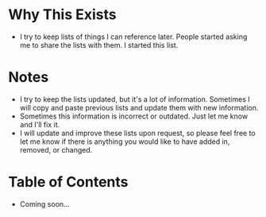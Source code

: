# Why This Exists
- I try to keep lists of things I can reference later. People started asking me to share the lists with them. I started this list.

# Notes
- I try to keep the lists updated, but it's a lot of information. Sometimes I will copy and paste previous lists and update them with new information.
- Sometimes this information is incorrect or outdated. Just let me know and I'll fix it.
- I will update and improve these lists upon request, so please feel free to let me know if there is anything you would like to have added in, removed, or changed.

# Table of Contents
- Coming soon...
